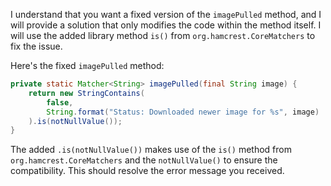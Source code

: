 I understand that you want a fixed version of the `imagePulled` method, and I will provide a solution that only modifies the code within the method itself. I will use the added library method `is()` from `org.hamcrest.CoreMatchers` to fix the issue.

Here's the fixed `imagePulled` method:

```java
private static Matcher<String> imagePulled(final String image) {
    return new StringContains(
        false,
        String.format("Status: Downloaded newer image for %s", image)
    ).is(notNullValue());
}
```

The added `.is(notNullValue())` makes use of the `is()` method from `org.hamcrest.CoreMatchers` and the `notNullValue()` to ensure the compatibility. This should resolve the error message you received.